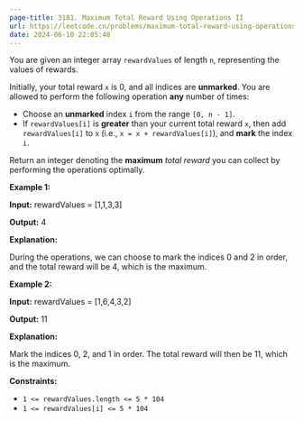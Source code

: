 ```yaml
---
page-title: 3181. Maximum Total Reward Using Operations II
url: https://leetcode.cn/problems/maximum-total-reward-using-operations-ii/description/
date: 2024-06-10 22:05:48
---
```

You are given an integer array `rewardValues` of length `n`, representing the values of rewards.

Initially, your total reward `x` is 0, and all indices are **unmarked**. You are allowed to perform the following operation **any** number of times:

-   Choose an **unmarked** index `i` from the range `[0, n - 1]`.
-   If `rewardValues[i]` is **greater** than your current total reward `x`, then add `rewardValues[i]` to `x` (i.e., `x = x + rewardValues[i]`), and **mark** the index `i`.

Return an integer denoting the **maximum** *total reward* you can collect by performing the operations optimally.

**Example 1:**

**Input:** rewardValues = \[1,1,3,3\]

**Output:** 4

**Explanation:**

During the operations, we can choose to mark the indices 0 and 2 in order, and the total reward will be 4, which is the maximum.

**Example 2:**

**Input:** rewardValues = \[1,6,4,3,2\]

**Output:** 11

**Explanation:**

Mark the indices 0, 2, and 1 in order. The total reward will then be 11, which is the maximum.

**Constraints:**

-   `1 <= rewardValues.length <= 5 * 104`
-   `1 <= rewardValues[i] <= 5 * 104`